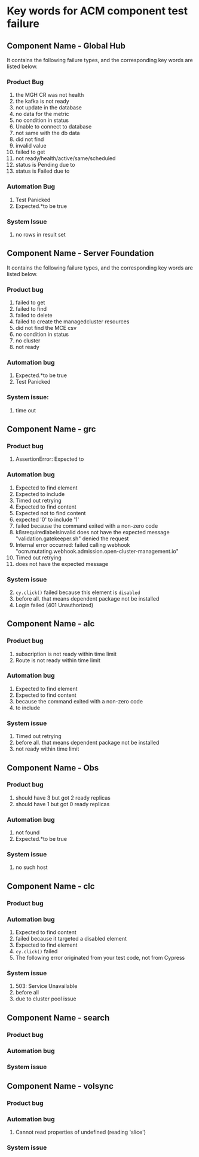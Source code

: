 # Key words for ACM component test failure

## Component Name - Global Hub

It contains the following failure types, and the corresponding key words are listed below.

### Product Bug 

  1. the MGH CR was not health
  2. the kafka is not ready
  3. not update in the database
  4. no data for the metric
  5. no condition in status
  6. Unable to connect to database
  7. not same with the db data
  8. did not find
  9. invalid value
  10. failed to get
  11. not ready/health/active/same/scheduled
  12. status is Pending due to
  13. status is Failed due to

### Automation Bug

  1. Test Panicked
  2. Expected.*to be true

### System Issue

  1. no rows in result set

## Component Name - Server Foundation

It contains the following failure types, and the corresponding key words are listed below.

### Product bug

  1. failed to get
  2. failed to find
  3. failed to delete
  4. failed to create the managedcluster resources
  4. did not find the MCE csv
  5. no condition in status
  6. no cluster
  7. not ready
  
### Automation bug 

  1. Expected.*to be true  
  2. Test Panicked 

### System issue:
  1. time out

## Component Name - grc

### Product bug

  1. AssertionError: Expected to

### Automation bug

  1. Expected to find element
  2. Expected to include
  3. Timed out retrying
  4. Expected to find content
  5. Expected not to find content
  6. expected '0' to include '1'
  7. failed because the command exited with a non-zero code
  8. k8srequiredlabelsinvalid does not have the expected message "validation.gatekeeper.sh" denied the request
  9. Internal error occurred: failed calling webhook "ocm.mutating.webhook.admission.open-cluster-management.io"
  10. Timed out retrying
  11. does not have the expected message

### System issue

  2. `cy.click()` failed because this element is `disabled`
  3. before all. that means dependent package not be installed
  4. Login failed (401 Unauthorized)

## Component Name - alc

### Product bug
 1. subscription is not ready within time limit
 2. Route is not ready within time limit

### Automation bug
  1. Expected to find element
  2. Expected to find content 
  3. because the command exited with a non-zero code
  4. to include

### System issue
  1. Timed out retrying
  2. before all. that means dependent package not be installed
  3. not ready within time limit

## Component Name - Obs

### Product bug
  1. should have 3 but got 2 ready replicas
  2. should have 1 but got 0 ready replicas

### Automation bug
  1. not found
  2. Expected.*to be true

### System issue
  1. no such host

## Component Name - clc

### Product bug
### Automation bug
  1. Expected to find content
  2. failed because it targeted a disabled element
  3. Expected to find element
  4. `cy.click()` failed
  5. The following error originated from your test code, not from Cypress
  
### System issue
  1. 503: Service Unavailable
  2. before all
  3. due to cluster pool issue

## Component Name - search

### Product bug
### Automation bug
### System issue 

## Component Name - volsync

### Product bug
### Automation bug
1. Cannot read properties of undefined (reading 'slice')
### System issue 
